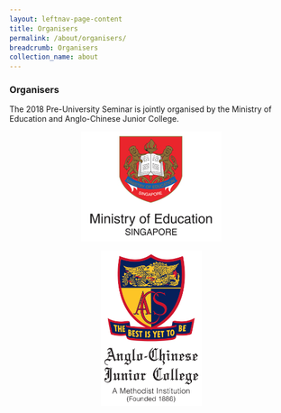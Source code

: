 ```yaml
---
layout: leftnav-page-content
title: Organisers
permalink: /about/organisers/
breadcrumb: Organisers
collection_name: about
---
```


### **Organisers**

The 2018 Pre-University Seminar is jointly organised by the Ministry of Education and Anglo-Chinese Junior College.
<p align="center">
<a href="https://www.moe.gov.sg/"><img src="/images/moe-logo-white.jpg" width="250px"></a>
<p align="center">
<a href="http://www.acjc.moe.edu.sg/"><img src="/images/ACJC%20School%20Crest_Full%20Colour.jpg" width="180px"></a>
</p>
